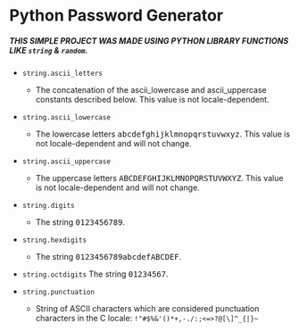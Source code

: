 
# Python Password Generator
##### THIS SIMPLE PROJECT WAS MADE USING PYTHON LIBRARY FUNCTIONS LIKE `string` & `random`.

* `string.ascii_letters`
	- The concatenation of the ascii_lowercase and ascii_uppercase constants described below. This value is not locale-dependent.

* `string.ascii_lowercase`
	- The lowercase letters <kbd>abcdefghijklmnopqrstuvwxyz</kbd>. This value is not locale-dependent and will not change.

* `string.ascii_uppercase`
	- The uppercase letters <kbd>ABCDEFGHIJKLMNOPQRSTUVWXYZ</kbd>. This value is not locale-dependent and will not change.

* `string.digits`
	- The string <kbd>0123456789</kbd>.

* `string.hexdigits`
	- The string <kbd>0123456789abcdefABCDEF</kbd>.

* `string.octdigits`
The string <kbd>01234567</kbd>.

* `string.punctuation`
	- String of ASCII characters which are considered punctuation characters in the C locale: `!"#$%&'()*+,-./:;<=>?@[\]^_{|}~`
